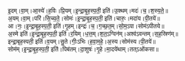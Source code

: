 

  
इ॒दम्।वा॒म्।आ॒स्ये॑।ह॒विः।प्रि॒यम्।इ॒न्द्रा॒बृ॒ह॒स्प॒ती॒ इति॑।उ॒क्थम्।मदः॑।च॒।श॒स्य॒ते॒॥  
अ॒यम्।वा॒म्।परि॑।सि॒च्य॒ते॒।सोमः॑।इ॒न्द्रा॒बृ॒ह॒स्प॒ती॒ इति॑।चारुः॒।मदा॑य।पी॒तये॑॥  
आ।नः॒।इ॒न्द्रा॒बृ॒ह॒स्प॒ती॒ इति॑।गृ॒हम्।इन्द्रः॑।च॒।ग॒च्छ॒त॒म्।सो॒म॒ऽपा।सोम॑ऽपीतये॥  
अ॒स्मे इति॑।इ॒न्द्रा॒बृ॒ह॒स्प॒ती॒ इति॑।र॒यिम्।ध॒त्त॒म्।श॒त॒ऽग्विन॑म्।अश्व॑ऽवन्तम्।स॒ह॒स्रिण॑म्॥  
इन्द्रा॒बृह॒स्पती॒ इति॑।व॒यम्।सु॒ते।गीः॒ऽभिः।ह॒वा॒म॒हे॒।अ॒स्य।सोम॑स्य।पी॒तये॑॥  
सोम॑म्।इ॒न्द्रा॒बृ॒ह॒स्प॒ती॒ इति॑।पिब॑तम्।दा॒शुषः॑।गृ॒हे।मा॒दये॑थाम्।तत्ऽओ॑कसा॥  
